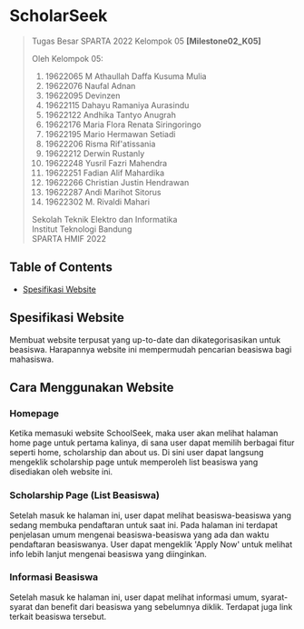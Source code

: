 # ScholarSeek

> Tugas Besar SPARTA 2022 Kelompok 05 **[Milestone02_K05]**
> 
> Oleh Kelompok 05:<br>
> 1. 19622065 M Athaullah Daffa Kusuma Mulia<br>
> 2. 19622076 Naufal Adnan<br>
> 3. 19622095 Devinzen<br>
> 4. 19622115 Dahayu Ramaniya Aurasindu<br>
> 5. 19622122 Andhika Tantyo Anugrah<br>
> 6. 19622176 Maria Flora Renata Siringoringo<br>
> 7. 19622195 Mario Hermawan Setiadi<br>
> 8. 19622206 Risma Rif'atissania<br>
> 9. 19622212 Derwin Rustanly<br>
> 10. 19622248 Yusril Fazri Mahendra<br>
> 11. 19622251 Fadian Alif Mahardika<br>
> 12. 19622266 Christian Justin Hendrawan<br>
> 13. 19622287 Andi Marihot Sitorus<br>
> 14. 19622302 M. Rivaldi Mahari<br>
> 
> Sekolah Teknik Elektro dan Informatika<br>
> Institut Teknologi Bandung<br>
> SPARTA HMIF 2022

## Table of Contents
* [Spesifikasi Website](#spesifikasi-website)

## Spesifikasi Website
Membuat website terpusat yang up-to-date dan dikategorisasikan untuk beasiswa. Harapannya website ini mempermudah pencarian beasiswa bagi mahasiswa.

## Cara Menggunakan Website

### Homepage
Ketika memasuki website SchoolSeek, maka user akan melihat halaman home page untuk pertama kalinya, di sana user dapat memilih berbagai fitur seperti home, scholarship dan about us. Di sini user dapat langsung mengeklik scholarship page untuk memperoleh list beasiswa yang disediakan oleh website ini.

### Scholarship Page (List Beasiswa)
Setelah masuk ke halaman ini, user dapat melihat beasiswa-beasiswa yang sedang membuka pendaftaran untuk saat ini. Pada halaman ini terdapat penjelasan umum mengenai beasiswa-beasiswa yang ada dan waktu pendaftaran beasiswanya. User dapat mengeklik 'Apply Now' untuk melihat info lebih lanjut mengenai beasiswa yang diinginkan.

### Informasi Beasiswa
Setelah masuk ke halaman ini, user dapat melihat informasi umum, syarat-syarat dan benefit dari beasiswa yang sebelumnya diklik. Terdapat juga link terkait beasiswa tersebut.